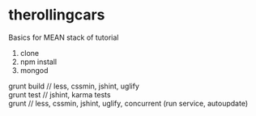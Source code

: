 # therollingcars

Basics for MEAN stack of tutorial

1. clone
2. npm install
3. mongod  
  
grunt build   // less, cssmin, jshint, uglify  
grunt test    // jshint, karma tests  
grunt 		  // less, cssmin, jshint, uglify, concurrent (run service, autoupdate)  